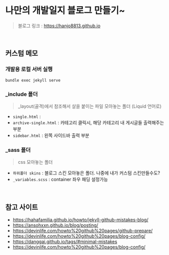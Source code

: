 # 나만의 개발일지 블로그 만들기~

> 블로그 링크 : https://hanjo8813.github.io

<br>

## 커스텀 메모

### 개발용 로컬 서버 실행
`bundle exec jekyll serve`

### _include 폴더
> _layout(골격)에서 참조해서 살을 붙이는 파일 모아놓는 폴더 (Liquid 언어로)

- `single.html` : 
- `archive-single.html` : 카테고리 클릭시, 해당 카테고리 내 게시글들 출력해주는 부분
- `sidebar.html` : 왼쪽 사이드바 출력 부분

### _sass 폴더
> css 모아놓는 폴더

- `하위폴더 skins` : 블로그 스킨 모아놓은 폴더. 나중에 내가 커스텀 스킨만들수도?
- `_variables.scss` : container 좌우 패딩 설정가능

<br>

## 참고 사이트

- https://hahafamilia.github.io/howto/jekyll-github-mistakes-blog/
- https://ansohxxn.github.io/blog/posting/
- https://devinlife.com/howto%20github%20pages/github-prepare/
- https://devinlife.com/howto%20github%20pages/blog-config/
- https://danggai.github.io/tags/#minimal-mistakes
- https://devinlife.com/howto%20github%20pages/blog-config/
